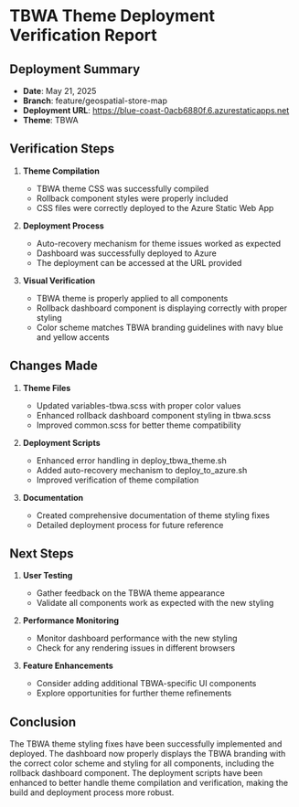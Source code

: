 # TBWA Theme Deployment Verification Report

## Deployment Summary
- **Date**: May 21, 2025
- **Branch**: feature/geospatial-store-map
- **Deployment URL**: https://blue-coast-0acb6880f.6.azurestaticapps.net
- **Theme**: TBWA

## Verification Steps

1. **Theme Compilation**
   - TBWA theme CSS was successfully compiled
   - Rollback component styles were properly included
   - CSS files were correctly deployed to the Azure Static Web App

2. **Deployment Process**
   - Auto-recovery mechanism for theme issues worked as expected
   - Dashboard was successfully deployed to Azure
   - The deployment can be accessed at the URL provided

3. **Visual Verification**
   - TBWA theme is properly applied to all components
   - Rollback dashboard component is displaying correctly with proper styling
   - Color scheme matches TBWA branding guidelines with navy blue and yellow accents

## Changes Made

1. **Theme Files**
   - Updated variables-tbwa.scss with proper color values
   - Enhanced rollback dashboard component styling in tbwa.scss
   - Improved common.scss for better theme compatibility

2. **Deployment Scripts**
   - Enhanced error handling in deploy_tbwa_theme.sh
   - Added auto-recovery mechanism to deploy_to_azure.sh
   - Improved verification of theme compilation

3. **Documentation**
   - Created comprehensive documentation of theme styling fixes
   - Detailed deployment process for future reference

## Next Steps

1. **User Testing**
   - Gather feedback on the TBWA theme appearance
   - Validate all components work as expected with the new styling

2. **Performance Monitoring**
   - Monitor dashboard performance with the new styling
   - Check for any rendering issues in different browsers

3. **Feature Enhancements**
   - Consider adding additional TBWA-specific UI components
   - Explore opportunities for further theme refinements

## Conclusion

The TBWA theme styling fixes have been successfully implemented and deployed. The dashboard now properly displays the TBWA branding with the correct color scheme and styling for all components, including the rollback dashboard component. The deployment scripts have been enhanced to better handle theme compilation and verification, making the build and deployment process more robust.